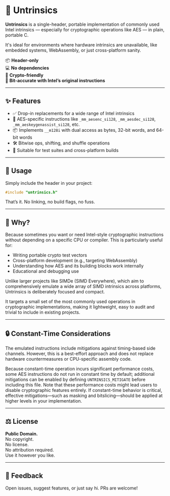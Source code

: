 # 🧩 Untrinsics

**Untrinsics** is a single-header, portable implementation of commonly used Intel intrinsics — especially for cryptographic operations like AES — in plain, portable C.

It's ideal for environments where hardware intrinsics are unavailable, like embedded systems, WebAssembly, or just cross-platform sanity.

📦 **Header-only**  
💻 **No dependencies**  
🔐 **Crypto-friendly**  
📐 **Bit-accurate with Intel’s original instructions**

---

## ✨ Features

- ✅ Drop-in replacements for a wide range of Intel intrinsics
- 🔐 AES-specific instructions like `_mm_aesenc_si128`, `_mm_aesdec_si128`, `_mm_aeskeygenassist_si128`, etc.
- 📦 Implements `__m128i` with dual access as bytes, 32-bit words, and 64-bit words
- 🛠 Bitwise ops, shifting, and shuffle operations
- 🧪 Suitable for test suites and cross-platform builds

---

## 📄 Usage

Simply include the header in your project:

```c
#include "untrinsics.h"
```

That’s it. No linking, no build flags, no fuss.

---

## 🤔 Why?

Because sometimes you want or need Intel-style cryptographic instructions without depending on a specific CPU or compiler. This is particularly useful for:

- Writing portable crypto test vectors
- Cross-platform development (e.g., targeting WebAssembly)
- Understanding how AES and its building blocks work internally
- Educational and debugging use

Unlike larger projects like SIMDe (SIMD Everywhere), which aim to comprehensively emulate a wide array of SIMD intrinsics across platforms, Untrinsics is deliberately focused and compact.

It targets a small set of the most commonly used operations in cryptographic implementations, making it lightweight, easy to audit and trivial to include in existing projects.

---

## 🔒 Constant-Time Considerations

The emulated instructions include mitigations against timing-based side channels. However, this is a best-effort approach and does not replace hardware countermeasures or CPU-specific assembly code.

Because constant-time operation incurs significant performance costs, some AES instructions do not run in constant time by default; additional mitigations can be enabled by defining `UNTRINSICS_MITIGATE` before including this file. Note that these performance costs might lead users to disable cryptographic features entirely. If constant-time behavior is critical, effective mitigations—such as masking and bitslicing—should be applied at higher levels in your implementation.

---

## ⚖️ License

**Public Domain.**  
No copyright.  
No license.  
No attribution required.  
Use it however you like.

---

## 💬 Feedback

Open issues, suggest features, or just say hi. PRs are welcome!
